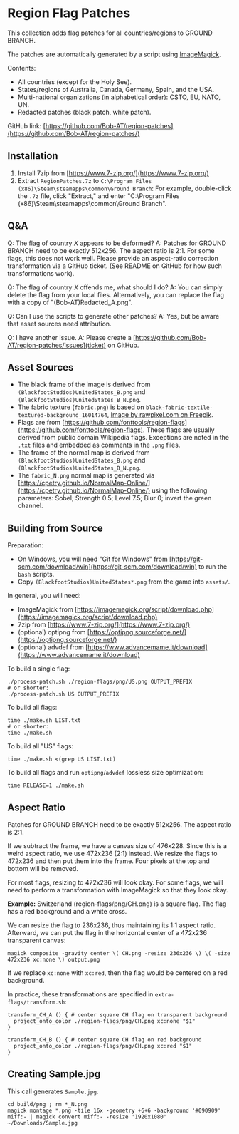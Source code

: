 # Region Flag Patches

This collection adds flag patches for all countries/regions to GROUND BRANCH.

The patches are automatically generated by a script using [ImageMagick](https://www.imagemagick.org/).

Contents:

- All countries (except for the Holy See).
- States/regions of Australia, Canada, Germany, Spain, and the USA.
- Multi-national organizations (in alphabetical order): CSTO, EU, NATO, UN.
- Redacted patches (black patch, white patch).

GitHub link: [https://github.com/Bob-AT/region-patches](https://github.com/Bob-AT/region-patches/)

## Installation

1. Install 7zip from [https://www.7-zip.org/](https://www.7-zip.org/)
2. Extract `RegionPatches.7z` to `C:\Program Files (x86)\Steam\steamapps\common\Ground Branch`: For example, double-click the `.7z` file, click "Extract," and enter "C:\Program Files (x86)\Steam\steamapps\common\Ground Branch".

## Q&A

Q: The flag of country _X_ appears to be deformed?
A: Patches for GROUND BRANCH need to be exactly 512x256. The aspect ratio is 2:1. For some flags, this does not work well. Please provide an aspect-ratio correction transformation via a GitHub ticket. (See README on GitHub for how such transformations work).

Q: The flag of country _X_ offends me, what should I do?
A: You can simply delete the flag from your local files. Alternatively, you can replace the flag with a copy of "(Bob-AT)Redacted_A.png".

Q: Can I use the scripts to generate other patches?
A: Yes, but be aware that asset sources need attribution.

Q: I have another issue.
A: Please create a [https://github.com/Bob-AT/region-patches/issues](ticket) on GitHub.

## Asset Sources

- The black frame of the image is derived from `(BlackfootStudios)UnitedStates_B.png` and `(BlackfootStudios)UnitedStates_B_N.png`.
- The fabric texture (`fabric.png`) is based on `black-fabric-textile-textured-background_16014764`, [Image by rawpixel.com on Freepik](https://www.freepik.com/free-photo/black-fabric-textile-textured-background_16014764.htm).
- Flags are from [https://github.com/fonttools/region-flags](https://github.com/fonttools/region-flags). These flags are usually derived from public domain Wikipedia flags. Exceptions are noted in the `.txt` files and embedded as comments in the `.png` files.
- The frame of the normal map is derived from `(BlackfootStudios)UnitedStates_B.png` and `(BlackfootStudios)UnitedStates_B_N.png`.
- The `fabric_N.png` normal map is generated via [https://cpetry.github.io/NormalMap-Online/](https://cpetry.github.io/NormalMap-Online/) using the following parameters: Sobel; Strength 0.5; Level 7.5; Blur 0; invert the green channel.

## Building from Source

Preparation:

- On Windows, you will need "Git for Windows" from [https://git-scm.com/download/win](https://git-scm.com/download/win) to run the `bash` scripts.
- Copy `(BlackfootStudios)UnitedStates*.png` from the game into `assets/`.

In general, you will need:

- ImageMagick from [https://imagemagick.org/script/download.php](https://imagemagick.org/script/download.php)
- 7zip from [https://www.7-zip.org/](https://www.7-zip.org/)
- (optional) optipng from [https://optipng.sourceforge.net/](https://optipng.sourceforge.net/)
- (optional) advdef from [https://www.advancemame.it/download](https://www.advancemame.it/download)

To build a single flag:

```
./process-patch.sh ./region-flags/png/US.png OUTPUT_PREFIX
# or shorter:
./process-patch.sh US OUTPUT_PREFIX
```

To build all flags:

```
time ./make.sh LIST.txt
# or shorter:
time ./make.sh
```

To build all "US" flags:

```
time ./make.sh <(grep US LIST.txt)
```

To build all flags and run `optipng`/`advdef` lossless size optimization:

```
time RELEASE=1 ./make.sh
```

## Aspect Ratio

Patches for GROUND BRANCH need to be exactly 512x256. The aspect ratio is 2:1.

If we subtract the frame, we have a canvas size of 476x228. Since this is a weird aspect ratio, we use 472x236 (2:1) instead. We resize the flags to 472x236 and then put them into the frame. Four pixels at the top and bottom will be removed.

For most flags, resizing to 472x236 will look okay. For some flags, we will need to perform a transformation with ImageMagick so that they look okay.

**Example:** Switzerland (region-flags/png/CH.png) is a square flag. The flag has a red background and a white cross.

We can resize the flag to 236x236, thus maintaining its 1:1 aspect ratio. Afterward, we can put the flag in the horizontal center of a 472x236 transparent canvas:

```
magick composite -gravity center \( CH.png -resize 236x236 \) \( -size 472x236 xc:none \) output.png
```

If we replace `xc:none` with `xc:red`, then the flag would be centered on a red background.

In practice, these transformations are specified in `extra-flags/transform.sh`:

```
transform_CH_A () { # center square CH flag on transparent background
  project_onto_color ./region-flags/png/CH.png xc:none "$1"
}

transform_CH_B () { # center square CH flag on red background
  project_onto_color ./region-flags/png/CH.png xc:red "$1"
}
```

## Creating Sample.jpg

This call generates `Sample.jpg`. 

```
cd build/png ; rm *_N.png
magick montage *.png -tile 16x -geometry +6+6 -background '#090909' miff:- | magick convert miff:- -resize '1920x1080' ~/Downloads/Sample.jpg
```
